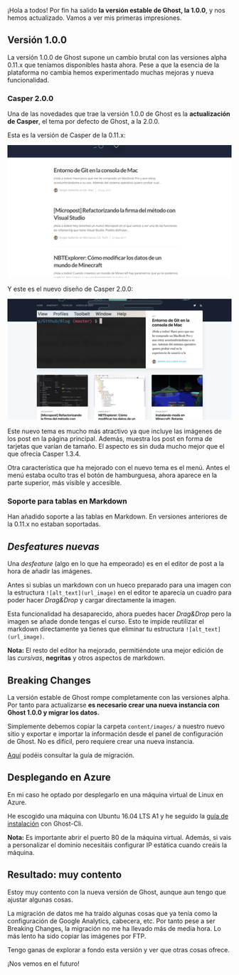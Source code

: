 ¡Hola a todos! Por fin ha salido **la versión estable de Ghost, la 1.0.0**, y nos hemos actualizado. Vamos a ver mis primeras impresiones.

## Versión 1.0.0

La versión 1.0.0 de Ghost supone un cambio brutal con las versiones alpha 0.11.x que teníamos disponibles hasta ahora. Pese a que la esencia de la plataforma no cambia hemos experimentado muchas mejoras y nueva funcionalidad.

### Casper 2.0.0

Una de las novedades que trae la versión 1.0.0 de Ghost es la **actualización de Casper**, el tema por defecto de Ghost, a la 2.0.0.

Esta es la versión de Casper de la 0.11.x:

![Casper 1.0.0](images/casper-1.png)

Y este es el nuevo diseño de Casper 2.0.0:

![Casper 2.0.0](images/casper-2.png)

Este nuevo tema es mucho más atractivo ya que incluye las imágenes de los post en la página principal. Además, muestra los post en forma de tarjetas que varían de tamaño. El aspecto es sin duda mucho mejor que el que ofrecía Casper 1.3.4.

Otra característica que ha mejorado con el nuevo tema es el menú. Antes el menú estaba oculto tras el botón de hamburguesa, ahora aparece en la parte superior, más visible y accesible.

### Soporte para tablas en Markdown

Han añadido soporte a las tablas en Markdown. En versiones anteriores de la 0.11.x no estaban soportadas.

## *Desfeatures nuevas*

Una *desfeature* (algo en lo que ha empeorado) es en el editor de post a la hora de añadir las imágenes.

Antes si subías un markdown con un hueco preparado para una imagen con la estructura `![alt_text](url_image)` en el editor te aparecía un cuadro para poder hacer *Drag&Drop* y cargar directamente la imagen.

Esta funcionalidad ha desaparecido, ahora puedes hacer *Drag&Drop* pero la imagen se añade donde tengas el curso. Esto te impide reutilizar el markdown directamente ya tienes que eliminar tu estructura `![alt_text](url_image)`.

**Nota:** El resto del editor ha mejorado, permitiéndote una mejor edición de las *cursivas*, **negritas** y otros aspectos de markdown.

## Breaking Changes

La versión estable de Ghost rompe completamente con las versiones alpha. Por tanto para actualizarse **es necesario crear una nueva instancia con Ghost 1.0.0 y migrar los datos.**

Simplemente debemos copiar la carpeta `content/images/` a nuestro nuevo sitio y exportar e importar la información desde el panel de configuración de Ghost. No es difícil, pero requiere crear una nueva instancia.

[Aquí](https://docs.ghost.org/docs/migrating-to-ghost-1-0-0) podéis consultar la guía de migración.

## Desplegando en Azure

En mi caso he optado por desplegarlo en una máquina virtual de Linux en Azure.

He escogido una máquina con Ubuntu 16.04 LTS A1 y he seguido la [guía de instalación](https://docs.ghost.org/v1.0.0/docs/installing-ghost-via-the-cli) con Ghost-Cli.

**Nota:** Es importante abrir el puerto 80 de la máquina virtual. Además, si vais a personalizar el dominio necesitáis configurar IP estática cuando creáis la máquina.

## Resultado: muy contento

Estoy muy contento con la nueva versión de Ghost, aunque aun tengo que ajustar algunas cosas.

La migración de datos me ha traído algunas cosas que ya tenía como la configuración de Google Analytics, cabecera, etc. Por tanto pese a ser Breaking Changes, la migración no me ha llevado más de media hora. Lo más lento ha sido copiar las imágenes por FTP.

Tengo ganas de explorar a fondo esta versión y ver que otras cosas ofrece.

¡Nos vemos en el futuro!
